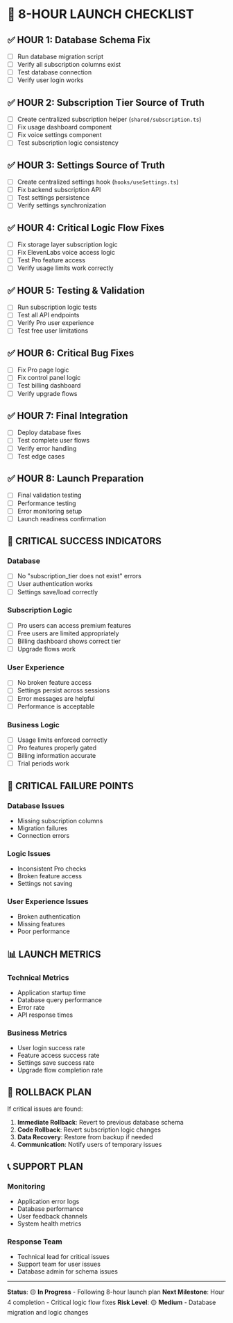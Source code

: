 # 🚀 **8-HOUR LAUNCH CHECKLIST**

## ✅ **HOUR 1: Database Schema Fix**
- [ ] Run database migration script
- [ ] Verify all subscription columns exist
- [ ] Test database connection
- [ ] Verify user login works

## ✅ **HOUR 2: Subscription Tier Source of Truth**
- [ ] Create centralized subscription helper (`shared/subscription.ts`)
- [ ] Fix usage dashboard component
- [ ] Fix voice settings component
- [ ] Test subscription logic consistency

## ✅ **HOUR 3: Settings Source of Truth**
- [ ] Create centralized settings hook (`hooks/useSettings.ts`)
- [ ] Fix backend subscription API
- [ ] Test settings persistence
- [ ] Verify settings synchronization

## ✅ **HOUR 4: Critical Logic Flow Fixes**
- [ ] Fix storage layer subscription logic
- [ ] Fix ElevenLabs voice access logic
- [ ] Test Pro feature access
- [ ] Verify usage limits work correctly

## ✅ **HOUR 5: Testing & Validation**
- [ ] Run subscription logic tests
- [ ] Test all API endpoints
- [ ] Verify Pro user experience
- [ ] Test free user limitations

## ✅ **HOUR 6: Critical Bug Fixes**
- [ ] Fix Pro page logic
- [ ] Fix control panel logic
- [ ] Test billing dashboard
- [ ] Verify upgrade flows

## ✅ **HOUR 7: Final Integration**
- [ ] Deploy database fixes
- [ ] Test complete user flows
- [ ] Verify error handling
- [ ] Test edge cases

## ✅ **HOUR 8: Launch Preparation**
- [ ] Final validation testing
- [ ] Performance testing
- [ ] Error monitoring setup
- [ ] Launch readiness confirmation

## 🎯 **CRITICAL SUCCESS INDICATORS**

### **Database**
- [ ] No "subscription_tier does not exist" errors
- [ ] User authentication works
- [ ] Settings save/load correctly

### **Subscription Logic**
- [ ] Pro users can access premium features
- [ ] Free users are limited appropriately
- [ ] Billing dashboard shows correct tier
- [ ] Upgrade flows work

### **User Experience**
- [ ] No broken feature access
- [ ] Settings persist across sessions
- [ ] Error messages are helpful
- [ ] Performance is acceptable

### **Business Logic**
- [ ] Usage limits enforced correctly
- [ ] Pro features properly gated
- [ ] Billing information accurate
- [ ] Trial periods work

## 🚨 **CRITICAL FAILURE POINTS**

### **Database Issues**
- Missing subscription columns
- Migration failures
- Connection errors

### **Logic Issues**
- Inconsistent Pro checks
- Broken feature access
- Settings not saving

### **User Experience Issues**
- Broken authentication
- Missing features
- Poor performance

## 📊 **LAUNCH METRICS**

### **Technical Metrics**
- Application startup time
- Database query performance
- Error rate
- API response times

### **Business Metrics**
- User login success rate
- Feature access success rate
- Settings save success rate
- Upgrade flow completion rate

## 🔧 **ROLLBACK PLAN**

If critical issues are found:

1. **Immediate Rollback**: Revert to previous database schema
2. **Code Rollback**: Revert subscription logic changes
3. **Data Recovery**: Restore from backup if needed
4. **Communication**: Notify users of temporary issues

## 📞 **SUPPORT PLAN**

### **Monitoring**
- Application error logs
- Database performance
- User feedback channels
- System health metrics

### **Response Team**
- Technical lead for critical issues
- Support team for user issues
- Database admin for schema issues

---

**Status**: 🟡 **In Progress** - Following 8-hour launch plan
**Next Milestone**: Hour 4 completion - Critical logic flow fixes
**Risk Level**: 🟡 **Medium** - Database migration and logic changes
